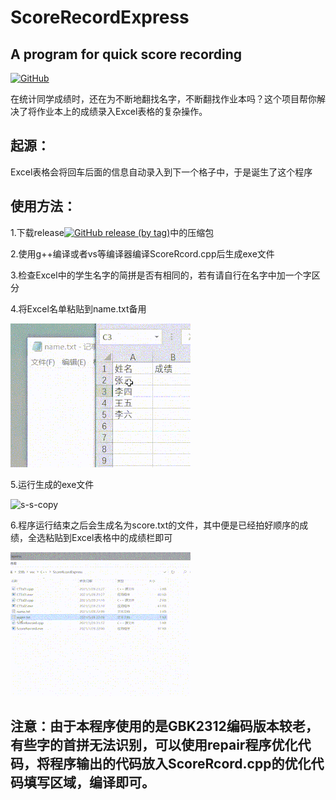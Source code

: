 # ScoreRecordExpress
## A program for quick score recording

 [![GitHub](https://img.shields.io/github/license/MacKenia/ScoreRcordExpress)](https://github.com/MacKenia/ScoreRcordExpress/blob/main/LICENSE)

在统计同学成绩时，还在为不断地翻找名字，不断翻找作业本吗？这个项目帮你解决了将作业本上的成绩录入Excel表格的复杂操作。

## 起源：

Excel表格会将回车后面的信息自动录入到下一个格子中，于是诞生了这个程序

## 使用方法：

1.下载release[![GitHub release (by tag)](https://img.shields.io/github/downloads/MacKenia/ScoreRcordExpress/2.0/total?color=%23&label=Donwload%20V2)](https://github.com/MacKenia/ScoreRcordExpress/releases/download/2.0/ScoreRcordExpress.zip)中的压缩包

2.使用g++编译或者vs等编译器编译ScoreRcord.cpp后生成exe文件

3.检查Excel中的学生名字的简拼是否有相同的，若有请自行在名字中加一个字区分

4.将Excel名单粘贴到name.txt备用

![s-s-copy](https://github.com/MacKenia/ScoreRcordExpress/blob/main/img/s-copy.gif)

5.运行生成的exe文件

![s-s-copy](https://github.com/MacKenia/ScoreRcordExpress/blob/main/img/s-input.gif)

6.程序运行结束之后会生成名为score.txt的文件，其中便是已经拍好顺序的成绩，全选粘贴到Excel表格中的成绩栏即可

![s-s-copy](https://github.com/MacKenia/ScoreRcordExpress/blob/main/img/s-paste.gif)

## 注意：由于本程序使用的是GBK2312编码版本较老，有些字的首拼无法识别，可以使用repair程序优化代码，将程序输出的代码放入ScoreRcord.cpp的优化代码填写区域，编译即可。

